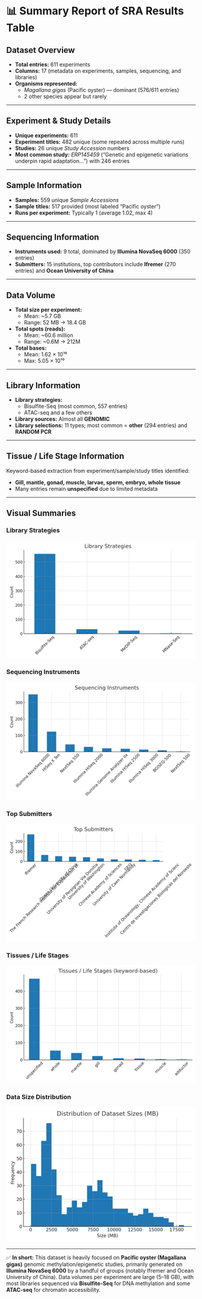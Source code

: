 # 📊 Summary Report of SRA Results Table

## Dataset Overview
- **Total entries:** 611 experiments  
- **Columns:** 17 (metadata on experiments, samples, sequencing, and libraries)  
- **Organisms represented:**  
  - *Magallana gigas* (Pacific oyster) — dominant (576/611 entries)  
  - 2 other species appear but rarely  

---

## Experiment & Study Details
- **Unique experiments:** 611  
- **Experiment titles:** 482 unique (some repeated across multiple runs)  
- **Studies:** 26 unique *Study Accession* numbers  
- **Most common study:** *ERP145459* (“Genetic and epigenetic variations underpin rapid adaptation...”) with 246 entries  

---

## Sample Information
- **Samples:** 559 unique *Sample Accessions*  
- **Sample titles:** 517 provided (most labeled “Pacific oyster”)  
- **Runs per experiment:** Typically 1 (average 1.02, max 4)  

---

## Sequencing Information
- **Instruments used:** 9 total, dominated by **Illumina NovaSeq 6000** (350 entries)  
- **Submitters:** 15 institutions, top contributors include **Ifremer** (270 entries) and **Ocean University of China**  

---

## Data Volume
- **Total size per experiment:**  
  - Mean: ~5.7 GB  
  - Range: 52 MB → 18.4 GB  
- **Total spots (reads):**  
  - Mean: ~60.6 million  
  - Range: ~0.6M → 212M  
- **Total bases:**  
  - Mean: 1.62 × 10¹⁰  
  - Max: 5.05 × 10¹⁰  

---

## Library Information
- **Library strategies:**  
  - Bisulfite-Seq (most common, 557 entries)  
  - ATAC-seq and a few others  
- **Library sources:** Almost all **GENOMIC**  
- **Library selections:** 11 types; most common = **other** (294 entries) and **RANDOM PCR**  

---

## Tissue / Life Stage Information
Keyword-based extraction from experiment/sample/study titles identified:  
- **Gill, mantle, gonad, muscle, larvae, sperm, embryo, whole tissue**  
- Many entries remain **unspecified** due to limited metadata  

---

## Visual Summaries

### Library Strategies
![Library Strategies](img/library_strategies.png)

### Sequencing Instruments
![Sequencing Instruments](img/instruments.png)

### Top Submitters
![Top Submitters](img/submitters.png)

### Tissues / Life Stages
![Tissues / Life Stages](img/tissues.png)

### Data Size Distribution
![Data Size Distribution](img/sizes.png)

---

✅ **In short:** This dataset is heavily focused on **Pacific oyster (Magallana gigas)** genomic methylation/epigenetic studies, primarily generated on **Illumina NovaSeq 6000** by a handful of groups (notably Ifremer and Ocean University of China). Data volumes per experiment are large (5–18 GB), with most libraries sequenced via **Bisulfite-Seq** for DNA methylation and some **ATAC-seq** for chromatin accessibility.
